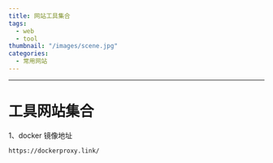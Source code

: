 ```yaml
---
title: 网站工具集合
tags:
  - web
  - tool
thumbnail: "/images/scene.jpg"
categories:
  - 常用网站
---
```

------

# 工具网站集合



1、docker 镜像地址

 `https://dockerproxy.link/` 